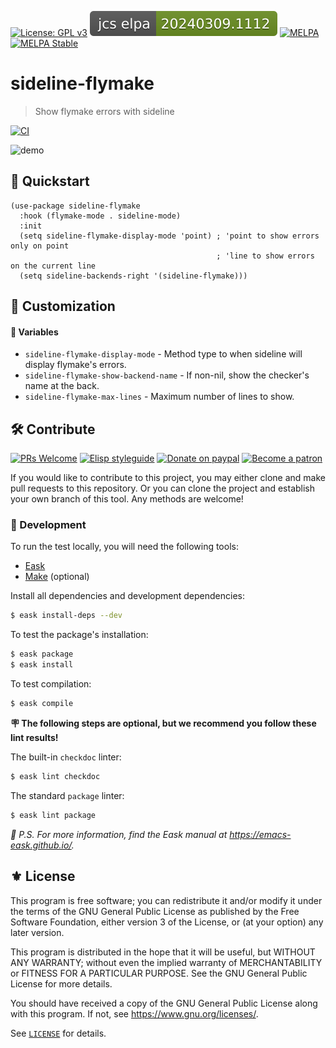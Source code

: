 [![License: GPL v3](https://img.shields.io/badge/License-GPL%20v3-blue.svg)](https://www.gnu.org/licenses/gpl-3.0)
[![JCS-ELPA](https://raw.githubusercontent.com/jcs-emacs/badges/master/elpa/v/sideline-flymake.svg)](https://jcs-emacs.github.io/jcs-elpa/#/sideline-flymake)
[![MELPA](https://melpa.org/packages/sideline-flymake-badge.svg)](https://melpa.org/#/sideline-flymake)
[![MELPA Stable](https://stable.melpa.org/packages/sideline-flymake-badge.svg)](https://stable.melpa.org/#/sideline-flymake)

# sideline-flymake
> Show flymake errors with sideline

[![CI](https://github.com/emacs-sideline/sideline-flymake/actions/workflows/test.yml/badge.svg)](https://github.com/emacs-sideline/sideline-flymake/actions/workflows/test.yml)

![demo](etc/demo.gif)

## 🔨 Quickstart

```elisp
(use-package sideline-flymake
  :hook (flymake-mode . sideline-mode)
  :init
  (setq sideline-flymake-display-mode 'point) ; 'point to show errors only on point
                                              ; 'line to show errors on the current line
  (setq sideline-backends-right '(sideline-flymake)))
```

## 🔧 Customization

#### 🧪 Variables

- `sideline-flymake-display-mode` - Method type to when sideline will display flymake's errors.
- `sideline-flymake-show-backend-name` - If non-nil, show the checker's name at the back.
- `sideline-flymake-max-lines` - Maximum number of lines to show.

## 🛠️ Contribute

[![PRs Welcome](https://img.shields.io/badge/PRs-welcome-brightgreen.svg)](http://makeapullrequest.com)
[![Elisp styleguide](https://img.shields.io/badge/elisp-style%20guide-purple)](https://github.com/bbatsov/emacs-lisp-style-guide)
[![Donate on paypal](https://img.shields.io/badge/paypal-donate-1?logo=paypal&color=blue)](https://www.paypal.me/jcs090218)
[![Become a patron](https://img.shields.io/badge/patreon-become%20a%20patron-orange.svg?logo=patreon)](https://www.patreon.com/jcs090218)

If you would like to contribute to this project, you may either
clone and make pull requests to this repository. Or you can
clone the project and establish your own branch of this tool.
Any methods are welcome!

### 🔬 Development

To run the test locally, you will need the following tools:

- [Eask](https://emacs-eask.github.io/)
- [Make](https://www.gnu.org/software/make/) (optional)

Install all dependencies and development dependencies:

```sh
$ eask install-deps --dev
```

To test the package's installation:

```sh
$ eask package
$ eask install
```

To test compilation:

```sh
$ eask compile
```

**🪧 The following steps are optional, but we recommend you follow these lint results!**

The built-in `checkdoc` linter:

```sh
$ eask lint checkdoc
```

The standard `package` linter:

```sh
$ eask lint package
```

*📝 P.S. For more information, find the Eask manual at https://emacs-eask.github.io/.*

## ⚜️ License

This program is free software; you can redistribute it and/or modify
it under the terms of the GNU General Public License as published by
the Free Software Foundation, either version 3 of the License, or
(at your option) any later version.

This program is distributed in the hope that it will be useful,
but WITHOUT ANY WARRANTY; without even the implied warranty of
MERCHANTABILITY or FITNESS FOR A PARTICULAR PURPOSE.  See the
GNU General Public License for more details.

You should have received a copy of the GNU General Public License
along with this program.  If not, see <https://www.gnu.org/licenses/>.

See [`LICENSE`](./LICENSE) for details.

